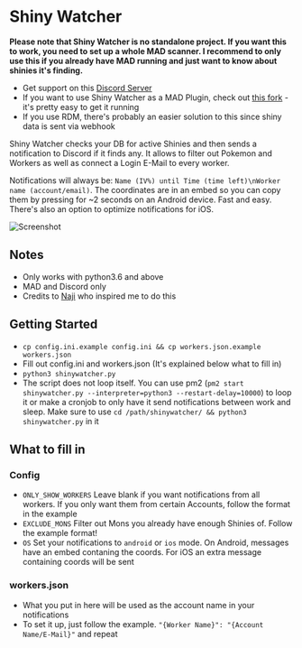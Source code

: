 # Shiny Watcher

**Please note that Shiny Watcher is no standalone project. If you want this to work, you need to set up a whole MAD scanner. I recommend to only use this if you already have MAD running and just want to know about shinies it's finding.**

- Get support on this [Discord Server](https://discord.gg/cMZs5tk)
- If you want to use Shiny Watcher as a MAD Plugin, check out [this fork](https://github.com/GhostTalker/shinywatcher) - it's pretty easy to get it running
- If you use RDM, there's probably an easier solution to this since shiny data is sent via webhook

Shiny Watcher checks your DB for active Shinies and then sends a notification to Discord if it finds any. It allows to filter out Pokemon and Workers as well as connect a Login E-Mail to every worker.

Notifications will always be: `Name (IV%) until Time (time left)\nWorker name (account/email)`. The coordinates are in an embed so you can copy them by pressing for ~2 seconds on an Android device. Fast and easy. There's also an option to optimize notifications for iOS.

![Screenshot](https://i.imgur.com/kvUSoI4.png)

## Notes
- Only works with python3.6 and above
- MAD and Discord only
- Credits to [Naji](https://github.com/na-ji/mad-shiny-notifications) who inspired me to do this

## Getting Started
- `cp config.ini.example config.ini && cp workers.json.example workers.json`
- Fill out config.ini and workers.json (It's explained below what to fill in)
- `python3 shinywatcher.py`
- The script does not loop itself. You can use pm2 (`pm2 start shinywatcher.py --interpreter=python3 --restart-delay=10000`) to loop it or make a cronjob to only have it send notifications between work and sleep. Make sure to use `cd /path/shinywatcher/ && python3 shinywatcher.py` in it

## What to fill in
### Config
- `ONLY_SHOW_WORKERS` Leave blank if you want notifications from all workers. If you only want them from certain Accounts, follow the format in the example
- `EXCLUDE_MONS` Filter out Mons you already have enough Shinies of. Follow the example format!
- `OS` Set your notifications to `android` or `ios` mode. On Android, messages have an embed contaning the coords. For iOS an extra message containing coords will be sent
### workers.json
- What you put in here will be used as the account name in your notifications
- To set it up, just follow the example. `"{Worker Name}": "{Account Name/E-Mail}"` and repeat
